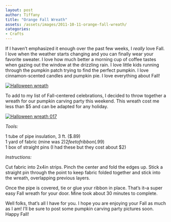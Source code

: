```yaml
---
layout: post
author: Tiffany
title: "Orange Fall Wreath"
assets: /assets/images/2011-10-11-orange-fall-wreath/
categories: 
- Crafts
---
```


If I haven’t emphasized it enough over the past few weeks, I _really_ love Fall. I love when the weather starts changing and you can finally wear your favorite sweater. I love how much better a morning cup of coffee tastes when gazing out the window at the drizzling rain. I love little kids running through the pumpkin patch trying to find the perfect pumpkin. I love cinnamon-scented candles and pumpkin pie. I love everything about Fall!

[![](jekyll_uploads/2011/10/Halloween-wreath-009-575x479.jpg "Halloween wreath")](http://www.sweetpeonies.com/2011/10/orange-fall-wreath/halloween-wreath-009/)

To add to my list of Fall-centered celebrations, I decided to throw together a wreath for our pumpkin carving party this weekend. This wreath cost me less than $5 and can be adapted for any holiday.

[![](jekyll_uploads/2011/10/Halloween-wreath-017-325x489.jpg "Halloween wreath 017")](http://www.sweetpeonies.com/2011/10/orange-fall-wreath/halloween-wreath-017/)

_Tools:_

1 tube of pipe insulation, 3 ft. ($.89)  
1 yard of fabric (mine was $2)  
2 feet of ribbon ($.99)  
1 box of straight pins (I had these but they cost about $2)

_Instructions:_

Cut fabric into 2x4in strips. Pinch the center and fold the edges up. Stick a straight pin through the point to keep fabric folded together and stick into the wreath, overlapping previous layers.

Once the pipe is covered, tie or glue your ribbon in place. That’s it–a super easy Fall wreath for your door. Mine took about 30 minutes to complete.

Well folks, that’s all I have for you. I hope you are enjoying your Fall as much as I am! I’ll be sure to post some pumpkin carving party pictures soon. Happy Fall!